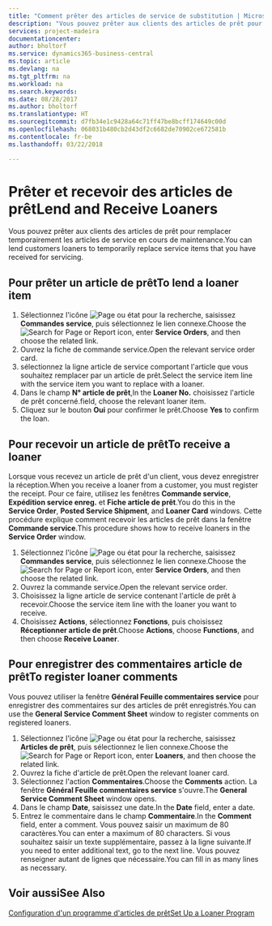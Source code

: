 ```yaml
---
title: "Comment prêter des articles de service de substitution | Microsoft Docs"
description: "Vous pouvez prêter aux clients des articles de prêt pour remplacer temporairement les articles de service en cours de maintenance."
services: project-madeira
documentationcenter: 
author: bholtorf
ms.service: dynamics365-business-central
ms.topic: article
ms.devlang: na
ms.tgt_pltfrm: na
ms.workload: na
ms.search.keywords: 
ms.date: 08/28/2017
ms.author: bholtorf
ms.translationtype: HT
ms.sourcegitcommit: d7fb34e1c9428a64c71ff47be8bcff174649c00d
ms.openlocfilehash: 068031b480cb2d43df2c6682de70902ce672581b
ms.contentlocale: fr-be
ms.lasthandoff: 03/22/2018

---
```

# <a name="lend-and-receive-loaners"></a><span data-ttu-id="89911-103">Prêter et recevoir des articles de prêt</span><span class="sxs-lookup"><span data-stu-id="89911-103">Lend and Receive Loaners</span></span>
<span data-ttu-id="89911-104">Vous pouvez prêter aux clients des articles de prêt pour remplacer temporairement les articles de service en cours de maintenance.</span><span class="sxs-lookup"><span data-stu-id="89911-104">You can lend customers loaners to temporarily replace service items that you have received for servicing.</span></span>  
  
## <a name="to-lend-a-loaner-item"></a><span data-ttu-id="89911-105">Pour prêter un article de prêt</span><span class="sxs-lookup"><span data-stu-id="89911-105">To lend a loaner item</span></span>    
1. <span data-ttu-id="89911-106">Sélectionnez l'icône ![Page ou état pour la recherche](media/ui-search/search_small.png "Page ou état pour la recherche"), saisissez **Commandes service**, puis sélectionnez le lien connexe.</span><span class="sxs-lookup"><span data-stu-id="89911-106">Choose the ![Search for Page or Report](media/ui-search/search_small.png "Search for Page or Report icon") icon, enter **Service Orders**, and then choose the related link.</span></span>  
2. <span data-ttu-id="89911-107">Ouvrez la fiche de commande service.</span><span class="sxs-lookup"><span data-stu-id="89911-107">Open the relevant service order card.</span></span>  
3. <span data-ttu-id="89911-108">sélectionnez la ligne article de service comportant l'article que vous souhaitez remplacer par un article de prêt.</span><span class="sxs-lookup"><span data-stu-id="89911-108">Select the service item line with the service item you want to replace with a loaner.</span></span>  
4. <span data-ttu-id="89911-109">Dans le champ **N° article de prêt**,</span><span class="sxs-lookup"><span data-stu-id="89911-109">In the **Loaner No.**</span></span> <span data-ttu-id="89911-110">choisissez l'article de prêt concerné.</span><span class="sxs-lookup"><span data-stu-id="89911-110">field, choose the relevant loaner item.</span></span>  
5. <span data-ttu-id="89911-111">Cliquez sur le bouton **Oui** pour confirmer le prêt.</span><span class="sxs-lookup"><span data-stu-id="89911-111">Choose **Yes** to confirm the loan.</span></span>  

## <a name="to-receive-a-loaner"></a><span data-ttu-id="89911-112">Pour recevoir un article de prêt</span><span class="sxs-lookup"><span data-stu-id="89911-112">To receive a loaner</span></span>  
<span data-ttu-id="89911-113">Lorsque vous recevez un article de prêt d'un client, vous devez enregistrer la réception.</span><span class="sxs-lookup"><span data-stu-id="89911-113">When you receive a loaner from a customer, you must register the receipt.</span></span> <span data-ttu-id="89911-114">Pour ce faire, utilisez les fenêtres **Commande service**, **Expédition service enreg.** et **Fiche article de prêt**.</span><span class="sxs-lookup"><span data-stu-id="89911-114">You do this in the **Service Order**, **Posted Service Shipment**, and **Loaner Card** windows.</span></span> <span data-ttu-id="89911-115">Cette procédure explique comment recevoir les articles de prêt dans la fenêtre **Commande service**.</span><span class="sxs-lookup"><span data-stu-id="89911-115">This procedure shows how to receive loaners in the **Service Order** window.</span></span>  
  
1. <span data-ttu-id="89911-116">Sélectionnez l'icône ![Page ou état pour la recherche](media/ui-search/search_small.png "Page ou état pour la recherche"), saisissez **Commandes service**, puis sélectionnez le lien connexe.</span><span class="sxs-lookup"><span data-stu-id="89911-116">Choose the ![Search for Page or Report](media/ui-search/search_small.png "Search for Page or Report icon") icon, enter **Service Orders**, and then choose the related link.</span></span>  
2. <span data-ttu-id="89911-117">Ouvrez la commande service.</span><span class="sxs-lookup"><span data-stu-id="89911-117">Open the relevant service order.</span></span>  
3. <span data-ttu-id="89911-118">Choisissez la ligne article de service contenant l'article de prêt à recevoir.</span><span class="sxs-lookup"><span data-stu-id="89911-118">Choose the service item line with the loaner you want to receive.</span></span>  
4. <span data-ttu-id="89911-119">Choisissez **Actions**, sélectionnez **Fonctions**, puis choisissez **Réceptionner article de prêt**.</span><span class="sxs-lookup"><span data-stu-id="89911-119">Choose **Actions**, choose **Functions**, and then choose **Receive Loaner**.</span></span>  

## <a name="to-register-loaner-comments"></a><span data-ttu-id="89911-120">Pour enregistrer des commentaires article de prêt</span><span class="sxs-lookup"><span data-stu-id="89911-120">To register loaner comments</span></span>  
<span data-ttu-id="89911-121">Vous pouvez utiliser la fenêtre **Général Feuille commentaires service** pour enregistrer des commentaires sur des articles de prêt enregistrés.</span><span class="sxs-lookup"><span data-stu-id="89911-121">You can use the **General Service Comment Sheet** window to register comments on registered loaners.</span></span>  
  
1. <span data-ttu-id="89911-122">Sélectionnez l'icône ![Page ou état pour la recherche](media/ui-search/search_small.png "Page ou état pour la recherche"), saisissez **Articles de prêt**, puis sélectionnez le lien connexe.</span><span class="sxs-lookup"><span data-stu-id="89911-122">Choose the ![Search for Page or Report](media/ui-search/search_small.png "Search for Page or Report icon") icon, enter **Loaners**, and then choose the related link.</span></span>  
2. <span data-ttu-id="89911-123">Ouvrez la fiche d'article de prêt.</span><span class="sxs-lookup"><span data-stu-id="89911-123">Open the relevant loaner card.</span></span>  
3. <span data-ttu-id="89911-124">Sélectionnez l'action **Commentaires**.</span><span class="sxs-lookup"><span data-stu-id="89911-124">Choose the **Comments** action.</span></span> <span data-ttu-id="89911-125">La fenêtre **Général Feuille commentaires service** s'ouvre.</span><span class="sxs-lookup"><span data-stu-id="89911-125">The **General Service Comment Sheet** window opens.</span></span>  
4. <span data-ttu-id="89911-126">Dans le champ **Date**, saisissez une date.</span><span class="sxs-lookup"><span data-stu-id="89911-126">In the **Date** field, enter a date.</span></span>  
5. <span data-ttu-id="89911-127">Entrez le commentaire dans le champ **Commentaire**.</span><span class="sxs-lookup"><span data-stu-id="89911-127">In the **Comment** field, enter a comment.</span></span> <span data-ttu-id="89911-128">Vous pouvez saisir un maximum de 80 caractères.</span><span class="sxs-lookup"><span data-stu-id="89911-128">You can enter a maximum of 80 characters.</span></span> <span data-ttu-id="89911-129">Si vous souhaitez saisir un texte supplémentaire, passez à la ligne suivante.</span><span class="sxs-lookup"><span data-stu-id="89911-129">If you need to enter additional text, go to the next line.</span></span> <span data-ttu-id="89911-130">Vous pouvez renseigner autant de lignes que nécessaire.</span><span class="sxs-lookup"><span data-stu-id="89911-130">You can fill in as many lines as necessary.</span></span>  
  
## <a name="see-also"></a><span data-ttu-id="89911-131">Voir aussi</span><span class="sxs-lookup"><span data-stu-id="89911-131">See Also</span></span>  
[<span data-ttu-id="89911-132">Configuration d'un programme d'articles de prêt</span><span class="sxs-lookup"><span data-stu-id="89911-132">Set Up a Loaner Program</span></span>](service-how-setup-loaner-program.md)   

